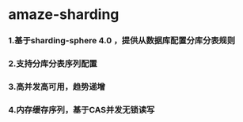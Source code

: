 # amaze-sharding
### 1.基于sharding-sphere 4.0 ，提供从数据库配置分库分表规则
### 2.支持分库分表序列配置
### 3.高并发高可用，趋势递增
### 4.内存缓存序列，基于CAS并发无锁读写

